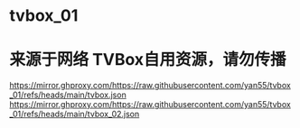 # tvbox_01
# 来源于网络 TVBox自用资源，请勿传播

https://mirror.ghproxy.com/https://raw.githubusercontent.com/yan55/tvbox_01/refs/heads/main/tvbox.json
https://mirror.ghproxy.com/https://raw.githubusercontent.com/yan55/tvbox_01/refs/heads/main/tvbox_02.json

